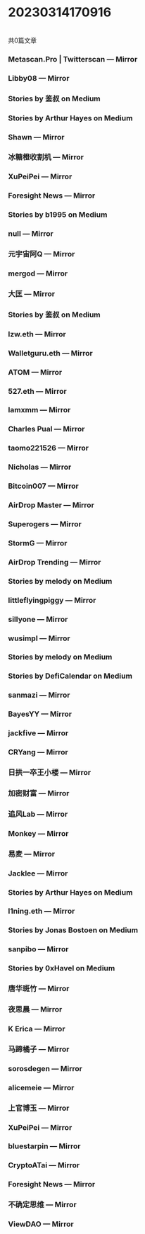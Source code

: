 <h1>20230314170916</h1><br/>共0篇文章


###  Metascan.Pro | Twitterscan — Mirror







###  Libby08 — Mirror









###  Stories by 鉴叔 on Medium









###  Stories by Arthur Hayes on Medium







###  Shawn — Mirror









###  冰糖橙收割机 — Mirror













###  XuPeiPei — Mirror









###  Foresight News — Mirror









###  Stories by b1995 on Medium









###  null — Mirror











###  元宇宙阿Q — Mirror













###  mergod — Mirror













###  大匡 — Mirror







###  Stories by 鉴叔 on Medium

















###  lzw.eth — Mirror









###  Walletguru.eth — Mirror











###  ATOM — Mirror







###  527.eth — Mirror











###  Iamxmm — Mirror









###  Charles Pual — Mirror











###  taomo221526 — Mirror











###  Nicholas — Mirror











###  Bitcoin007 — Mirror











###  AirDrop Master — Mirror













###  Superogers — Mirror









###  StormG — Mirror











###  AirDrop Trending — Mirror









###  Stories by melody on Medium









###  littleflyingpiggy — Mirror













###  sillyone — Mirror







###  wusimpl — Mirror









###  Stories by melody on Medium







###  Stories by DefiCalendar on Medium







###  sanmazi — Mirror

















###  BayesYY — Mirror











###  jackfive — Mirror











###  CRYang — Mirror















###  日拱一卒王小楼 — Mirror







###  加密财富 — Mirror



















###  追风Lab — Mirror













###  Monkey — Mirror











###  易麦 — Mirror



















###  Jacklee — Mirror











###  Stories by Arthur Hayes on Medium







###  l1ning.eth — Mirror







###  Stories by Jonas Bostoen on Medium









###  sanpibo — Mirror







###  Stories by 0xHavel on Medium











###  唐华斑竹 — Mirror











###  夜思晨 — Mirror









###  K Erica — Mirror









###  马蹄橘子 — Mirror









###  sorosdegen — Mirror







###  alicemeie — Mirror













###  上官博玉 — Mirror









###  XuPeiPei — Mirror











###  bluestarpin — Mirror











###  CryptoATai — Mirror









###  Foresight News — Mirror









###  不确定思维 — Mirror









###  ViewDAO — Mirror







